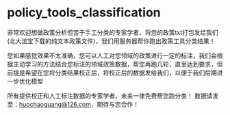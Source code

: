 # policy_tools_classification
非常欢迎想做政策分析但苦于手工分类的专家学者，将您的政策txt打包发给我们(北大法宝下载的纯文本政策文件)，我们用服务器帮你跑出政策工具分类结果！

您如果感觉效果不太准确，您可以人工对您领域的政策进行一定的标注，我们会根据主动学习的方法结合您标注的领域政策数据，帮您再跑几轮，直至达到要求，但前提是希望在您将分类结果校正后，将校正后的数据发给我们，以便于我们后期进一步优化模型

所有提供校正和人工标注数据的专家学者，未来一律免费帮您跑分类！ 数据请发至：huochaoguang@126.com，期待与您合作！
